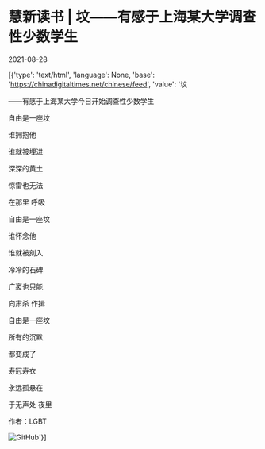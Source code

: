 # 慧新读书 | 坟——有感于上海某大学调查性少数学生

2021-08-28

[{'type': 'text/html', 'language': None, 'base': 'https://chinadigitaltimes.net/chinese/feed', 'value': '坟

——有感于上海某大学今日开始调查性少数学生

自由是一座坟

谁拥抱他

谁就被埋进

深深的黄土

惊雷也无法

在那里 呼吸

自由是一座坟

谁怀念他

谁就被刻入

冷冷的石碑

广袤也只能

向肃杀 作揖

自由是一座坟

所有的沉默

都变成了

寿冠寿衣

永远孤悬在

于无声处 夜里

作者：LGBT



![GitHub](https://chinadigitaltimes.net/chinese/files/2021/08/post-670055-612914f5e0d08.)'}]
